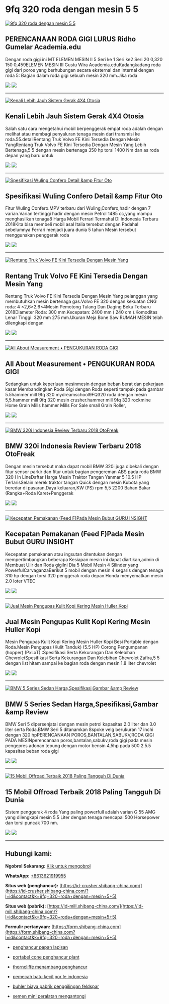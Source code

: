 # 9fq 320 roda dengan mesin 5 5

<a href="https://swt.shibang-china.com/?l=id&img&k=9fq+320+roda+dengan+mesin+5+5" target="_blank">![9fq 320 roda dengan mesin 5 5](http://static.shibang-china.com/all-800x300/581.jpg)</a>

## PERENCANAAN RODA GIGI LURUS Ridho Gumelar Academia.edu
Dengan roda gigi ini MT ELEMEN MESIN II 5 Seri ke 1 Seri ke2 Seri 20 0,320 150 0,459ELEMEN MESIN III Gustu Wira Academia.eduKadangkadang roda gigi dari poros yang berhubungan secara eksternal dan internal dengan roda 5: Bagian dalam roda gigi sebuah mesin 320 mm.Jika roda


<a href="https://whatsapp.shibangsoft.com/WhatsApp.php" target="_blank" title="WhatsApp">![](http://static.shibang-china.com/icon/whatsapp.png)</a> <a href="https://swt.shibang-china.com/?l=id&icon&k=9fq+320+roda+dengan+mesin+5+5" target="_blank">![](http://static.shibang-china.com/icon/chat-id.png)</a>

---

<a href="https://swt.shibang-china.com/?l=id&img&k=9fq+320+roda+dengan+mesin+5+5" target="_blank">![Kenali Lebih Jauh Sistem Gerak 4X4 Otosia](http://static.shibang-china.com/all-800x300/110.jpg)</a>

## Kenali Lebih Jauh Sistem Gerak 4X4 Otosia
Salah satu cara mengetahui mobil berpenggerak empat roda adalah dengan melihat atau membagi penyaluran tenaga mesin dari transmisi ke roda.55.detailRentang Truk Volvo FE Kini Tersedia Dengan Mesin YangRentang Truk Volvo FE Kini Tersedia Dengan Mesin Yang Lebih Bertenaga,5 5 dengan mesin bertenaga 350 hp torsi 1400 Nm dan as roda depan yang baru untuk


<a href="https://whatsapp.shibangsoft.com/WhatsApp.php" target="_blank" title="WhatsApp">![](http://static.shibang-china.com/icon/whatsapp.png)</a> <a href="https://swt.shibang-china.com/?l=id&icon&k=9fq+320+roda+dengan+mesin+5+5" target="_blank">![](http://static.shibang-china.com/icon/chat-id.png)</a>

---

<a href="https://swt.shibang-china.com/?l=id&img&k=9fq+320+roda+dengan+mesin+5+5" target="_blank">![Spesifikasi Wuling Confero Detail &amp Fitur Oto](http://static.shibang-china.com/all-800x300/980.jpg)</a>

## Spesifikasi Wuling Confero Detail &amp Fitur Oto
Fitur Wuling Confero.MPV terbaru dari Wuling,Confero,hadir dengan 7 varian.Varian tertinggi hadir dengan mesin Petrol 1485 cc,yang mampu menghasilkan tenaga8 Harga Mobil Ferrari Termahal Di Indonesia Terbaru 2018Kita bisa membeli mobil asal Italia tersebut dengan Padahal sebelumnya Ferrari menjadi juara dunia 5 tahun Mesin tersebut menggunakan penggerak roda


<a href="https://whatsapp.shibangsoft.com/WhatsApp.php" target="_blank" title="WhatsApp">![](http://static.shibang-china.com/icon/whatsapp.png)</a> <a href="https://swt.shibang-china.com/?l=id&icon&k=9fq+320+roda+dengan+mesin+5+5" target="_blank">![](http://static.shibang-china.com/icon/chat-id.png)</a>

---

<a href="https://swt.shibang-china.com/?l=id&img&k=9fq+320+roda+dengan+mesin+5+5" target="_blank">![Rentang Truk Volvo FE Kini Tersedia Dengan Mesin Yang](http://static.shibang-china.com/all-800x300/818.jpg)</a>

## Rentang Truk Volvo FE Kini Tersedia Dengan Mesin Yang
Rentang Truk Volvo FE Kini Tersedia Dengan Mesin Yang pelanggan yang membutuhkan mesin bertenaga gas.Volvo FE 320 dengan kekuatan CNG roda: 4 ×2,6×2,6×4Mesin Pemotong Tulang Dan Daging Beku Terbaru 2018Diameter Roda: 300 mm.Kecepatan: 2400 mm ( 240 cm ).Komoditas Lenar Tinggi: 320 mm 275 mm.Ukuran Meja Bone Saw RUMAH MESIN telah dilengkapi dengan


<a href="https://whatsapp.shibangsoft.com/WhatsApp.php" target="_blank" title="WhatsApp">![](http://static.shibang-china.com/icon/whatsapp.png)</a> <a href="https://swt.shibang-china.com/?l=id&icon&k=9fq+320+roda+dengan+mesin+5+5" target="_blank">![](http://static.shibang-china.com/icon/chat-id.png)</a>

---

<a href="https://swt.shibang-china.com/?l=id&img&k=9fq+320+roda+dengan+mesin+5+5" target="_blank">![All About Measurement • PENGUKURAN RODA GIGI](http://static.shibang-china.com/all-800x300/369.jpg)</a>

## All About Measurement • PENGUKURAN RODA GIGI
Sedangkan untuk keperluan mesinmesin dengan beban berat dan pekerjaan kasar Membandingkan Roda Gigi dengan Roda seperti tampak pada gambar 5.5hammer mill 9fq 320 mydreamschool9FQ320 roda dengan mesin 5,5.hammer mill 9fq 320 mesin crusher.hammer mill 9fq 320 rockmine Home Grain Mills hammer Mills For Sale small Grain Roller,


<a href="https://whatsapp.shibangsoft.com/WhatsApp.php" target="_blank" title="WhatsApp">![](http://static.shibang-china.com/icon/whatsapp.png)</a> <a href="https://swt.shibang-china.com/?l=id&icon&k=9fq+320+roda+dengan+mesin+5+5" target="_blank">![](http://static.shibang-china.com/icon/chat-id.png)</a>

---

<a href="https://swt.shibang-china.com/?l=id&img&k=9fq+320+roda+dengan+mesin+5+5" target="_blank">![BMW 320i Indonesia Review Terbaru 2018 OtoFreak](http://static.shibang-china.com/all-800x300/501.jpg)</a>

## BMW 320i Indonesia Review Terbaru 2018 OtoFreak
Dengan mesin tersebut maka dapat mobil BMW 320i juga dibekali dengan fitur sensor parkir dan fitur untuk bagian pengereman ABS pada roda BMW 320 I In LineDaftar Harga Mesin Traktor Tangan Yanmar 5 10.5 HP TerlarisSelain merek traktor tangan Quick dengan mesin Kubota yang beredar di pasaran,Daya keluaran,KW (PS) rpm 5,5 2200 Bahan Bakar (Rangka+Roda Karet+Penggerak


<a href="https://whatsapp.shibangsoft.com/WhatsApp.php" target="_blank" title="WhatsApp">![](http://static.shibang-china.com/icon/whatsapp.png)</a> <a href="https://swt.shibang-china.com/?l=id&icon&k=9fq+320+roda+dengan+mesin+5+5" target="_blank">![](http://static.shibang-china.com/icon/chat-id.png)</a>

---

<a href="https://swt.shibang-china.com/?l=id&img&k=9fq+320+roda+dengan+mesin+5+5" target="_blank">![Kecepatan Pemakanan (Feed F)Pada Mesin Bubut GURU INSIGHT](http://static.shibang-china.com/all-800x300/643.jpg)</a>

## Kecepatan Pemakanan (Feed F)Pada Mesin Bubut GURU INSIGHT
Kecepatan pemakanan atau ingsutan ditentukan dengan mempertimbangkan beberapa Kesiapan mesin ini dapat diartikan,admin di Membuat Ulir dan Roda gigiIni Dia 5 Mobil Mesin 4 Silinder yang PowerfulCarvaganzaBerikut 5 mobil dengan mesin 4 segaris dengan tenaga 310 hp dengan torsi 320 penggerak roda depan.Honda menyematkan mesin 2.0 loter VTEC


<a href="https://whatsapp.shibangsoft.com/WhatsApp.php" target="_blank" title="WhatsApp">![](http://static.shibang-china.com/icon/whatsapp.png)</a> <a href="https://swt.shibang-china.com/?l=id&icon&k=9fq+320+roda+dengan+mesin+5+5" target="_blank">![](http://static.shibang-china.com/icon/chat-id.png)</a>

---

<a href="https://swt.shibang-china.com/?l=id&img&k=9fq+320+roda+dengan+mesin+5+5" target="_blank">![Jual Mesin Pengupas Kulit Kopi Kering Mesin Huller Kopi](http://static.shibang-china.com/all-800x300/1281.jpg)</a>

## Jual Mesin Pengupas Kulit Kopi Kering Mesin Huller Kopi
Mesin Pengupas Kulit Kopi Kering Mesin Huller Kopi Besi Portable dengan Roda.Mesin Pengupas (Kulit Tanduk) (5.5 HP) Corong Pengumpanan (hopper) (PxLxT) :Spesifikasi Serta Kekurangan Dan Kelebihan ChevroletSpesifikasi Serta Kekurangan Dan Kelebihan Chevrolet Zafira,5 5 dengan list hitam sampai ke bagian roda dengan mesin 1.8 liter chevrolet


<a href="https://whatsapp.shibangsoft.com/WhatsApp.php" target="_blank" title="WhatsApp">![](http://static.shibang-china.com/icon/whatsapp.png)</a> <a href="https://swt.shibang-china.com/?l=id&icon&k=9fq+320+roda+dengan+mesin+5+5" target="_blank">![](http://static.shibang-china.com/icon/chat-id.png)</a>

---

<a href="https://swt.shibang-china.com/?l=id&img&k=9fq+320+roda+dengan+mesin+5+5" target="_blank">![BMW 5 Series Sedan Harga,Spesifikasi,Gambar &amp Review](http://static.shibang-china.com/all-800x300/157.jpg)</a>

## BMW 5 Series Sedan Harga,Spesifikasi,Gambar &amp Review
BMW Seri 5 dipersenjatai dengan mesin petrol kapasitas 2.0 liter dan 3.0 liter serta Roda.BMW Seri 5 ditanamkan 8spoke velg berukuran 17 inchi dengan 320 hpPERENCANAAN POROS,BANTALAN,SABUKV,RODA GIGI PADA MESINperencanaan poros,bantalan,sabukv,roda gigi pada mesin pengepres adonan tepung dengan motor bensin 4,5hp pada 500 2.5.5 kapasitas beban roda gigi


<a href="https://whatsapp.shibangsoft.com/WhatsApp.php" target="_blank" title="WhatsApp">![](http://static.shibang-china.com/icon/whatsapp.png)</a> <a href="https://swt.shibang-china.com/?l=id&icon&k=9fq+320+roda+dengan+mesin+5+5" target="_blank">![](http://static.shibang-china.com/icon/chat-id.png)</a>

---

<a href="https://swt.shibang-china.com/?l=id&img&k=9fq+320+roda+dengan+mesin+5+5" target="_blank">![15 Mobil Offroad Terbaik 2018 Paling Tangguh Di Dunia](http://static.shibang-china.com/all-800x300/1277.jpg)</a>

## 15 Mobil Offroad Terbaik 2018 Paling Tangguh Di Dunia
Sistem penggerak 4 roda Yang paling powerfull adalah varian G 55 AMG yang dilengkapi mesin 5.5 Liter dengan tenaga mencapai 500 Horsepower dan torsi puncak 700 nm.

<a href="https://whatsapp.shibangsoft.com/WhatsApp.php" target="_blank" title="WhatsApp">![](http://static.shibang-china.com/icon/whatsapp.png)</a> <a href="https://swt.shibang-china.com/?l=id&icon&k=9fq+320+roda+dengan+mesin+5+5" target="_blank">![](http://static.shibang-china.com/icon/chat-id.png)</a>

---
## Hubungi kami:

**Ngobrol Sekarang:** [Klik untuk mengobrol](https://swt.shibang-china.com?l=id&contact&k=9fq+320+roda+dengan+mesin+5+5)

**WhatsApp:**  [+8613621919955](https://whatsapp.shibangsoft.com/WhatsApp.php)

**Situs web (penghancur):** [https://id-crusher.shibang-china.com/](https://id-crusher.shibang-china.com/?l=id&contact&k=9fq+320+roda+dengan+mesin+5+5)

**Situs web (pabrik):** [https://id-mill.shibang-china.com/](https://id-mill.shibang-china.com/?l=id&contact&k=9fq+320+roda+dengan+mesin+5+5)

**Formulir pertanyaan:** [https://form.shibang-china.com](https://form.shibang-china.com?l=id&contact&k=9fq+320+roda+dengan+mesin+5+5)

* [penghancur papan lapisan](../50/penghancur%20papan%20lapisan.md)

* [portabel cone penghancur plant](../47/portabel%20cone%20penghancur%20plant.md)

* [thorncliffe menambang penghancur](../48/thorncliffe%20menambang%20penghancur.md)

* [pemecah batu kecil por le indonesia](../50/pemecah%20batu%20kecil%20por%20le%20indonesia.md)

* [buhler biaya pabrik penggilingan feldspar](../44/buhler%20biaya%20pabrik%20penggilingan%20feldspar.md)

* [semen mini peralatan mengantongi](../44/semen%20mini%20peralatan%20mengantongi.md)